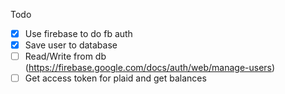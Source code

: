 Todo

- [x] Use firebase to do fb auth
- [x] Save user to database
- [ ] Read/Write from db (https://firebase.google.com/docs/auth/web/manage-users)
- [ ] Get access token for plaid and get balances
